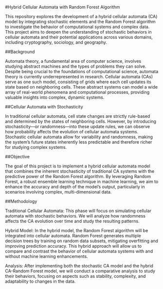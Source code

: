 #Hybrid Cellular Automata with Random Forest Algorithm

This repository explores the development of a hybrid cellular automata (CA) model by integrating stochastic elements and the Random Forest algorithm to investigate the behavior of computational systems and complex data. This project aims to deepen the understanding of stochastic behaviors in cellular automata and their potential applications across various domains, including cryptography, sociology, and geography.

##Background

Automata theory, a fundamental area of computer science, involves studying abstract machines and the types of problems they can solve. Despite being crucial to the foundations of computational science, automata theory is currently underrepresented in research. Cellular automata (CAs) serve as one such model, consisting of grids where each cell updates its state based on neighboring cells. These abstract systems can model a wide array of real-world phenomena and computational processes, providing valuable insights into complex, dynamic systems.

##Cellular Automata with Stochasticity

In traditional cellular automata, cell state changes are strictly rule-based and determined by the states of neighboring cells. However, by introducing stochasticity—or randomness—into these update rules, we can observe how probability affects the evolution of cellular automata systems. Stochastic cellular automata allow for variability and randomness, making the system’s future states inherently less predictable and therefore richer for studying complex systems.

##Objective

The goal of this project is to implement a hybrid cellular automata model that combines the inherent stochasticity of traditional CA systems with the predictive power of the Random Forest algorithm. By leveraging Random Forest, a robust ensemble learning technique in machine learning, we aim to enhance the accuracy and depth of the model’s output, particularly in scenarios involving complex, multi-dimensional data.

##Methodology

Traditional Cellular Automata: This phase will focus on simulating cellular automata with stochastic behaviors. We will analyze how randomness affects the CA evolution over time and study the resulting patterns.

Hybrid Model: In the hybrid model, the Random Forest algorithm will be integrated into cellular automata. Random Forest generates multiple decision trees by training on random data subsets, mitigating overfitting and improving prediction accuracy. This hybrid approach will allow us to compare and contrast the behavior of cellular automata systems with and without machine learning enhancements.

Analysis: After implementing both the stochastic CA model and the hybrid CA-Random Forest model, we will conduct a comparative analysis to study their behaviors, focusing on aspects such as stability, complexity, and adaptability to changes in the data.
